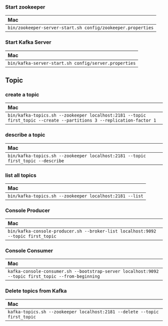 ### Start zookeeper
|Mac|
|:---|
|`bin/zookeeper-server-start.sh config/zookeeper.properties`|

### Start Kafka Server
|Mac|
|:---|
|`bin/kafka-server-start.sh config/server.properties`|

## Topic
### create a topic
|Mac|
|:---|
|`bin/kafka-topics.sh --zookeeper localhost:2181 --topic first_topic --create --partitions 3 --replication-factor 1`|

### describe a topic
|Mac|
|:---|
|`bin/kafka-topics.sh --zookeeper localhost:2181 --topic first_topic --describe`|

### list all topics
|Mac|
|:---|
|`bin/kafka-topics.sh --zookeeper localhost:2181 --list`|

### Console Producer
|Mac|
|:---|
|`bin/kafka-console-producer.sh --broker-list localhost:9092 --topic first_topic`|


### Console Consumer
|Mac|
|:---|
|`kafka-console-consumer.sh --bootstrap-server localhost:9092 --topic first_topic --from-beginning`|



### Delete topics from Kafka
|Mac|
|:---|
|`kafka-topics.sh --zookeeper localhost:2181 --delete --topic first_topic`|

